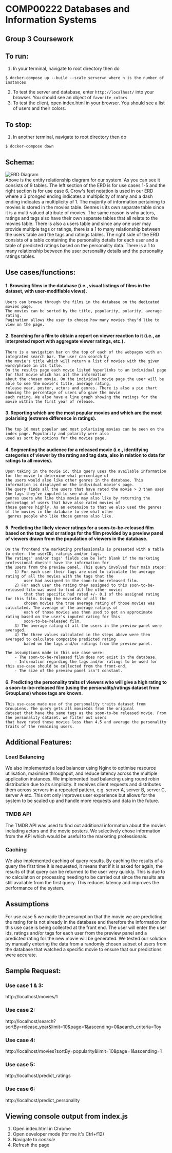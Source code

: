# COMP00222 Databases and Information Systems  
## Group 3 Coursework

## To run:
1. In your terminal, navigate to root directory then do  
```
$ docker-compose up --build --scale server=n where n is the number of instances 
```
2. To test the server and database, enter `http://localhost/` into your browser. You should see an object of `favorite_colors`  
3. To test the client, open index.html in your browser. You should see a list of users and their colors.  

## To stop:
1. In another terminal, navigate to root directory then do 
```
$ docker-compose down
```

## Schema:
![ERD Diagram](https://github.com/ryanchuah/database-cw/tree/main/imgs/erd.png?raw=true)  
Above is the entity relationship diagram for our system. As you can see it consists of 9 tables. The left section of the ERD is for use cases 1-5 and the right section is for use case 6. Crow's feet notation is used in our ERD where a 3 pronged ending indicates a multiplicity of many and a dash ending indicates a multiplicity of 1. The majority of information pertaining to movies is stored in the movies table. Genres is its own separate table since it is a multi-valued attribute of movies. The same reason is why actors, ratings and tags also have their own separate tables that all relate to the movies table. There is also a users table and since any one user may provide multiple tags or ratings, there is a 1 to many relationship between the users table and the tags and ratings tables. The right side of the ERD consists of a table containing the personality details for each user and a table of predicted ratings based on the personality data. There is a 1 to many relationship between the user personality details and the personality ratings tables.

## Use cases/functions:
#### 1. Browsing films in the database (i.e., visual listings of films in the dataset, with user-modifiable views).
    Users can browse through the films in the database on the dedicated movies page. 
    The movies can be sorted by the title, popularity, polarity, average rating.
    Pagination allows the user to choose how many movies they'd like to view on the page.
#### 2. Searching for a film to obtain a report on viewer reaction to it (i.e., an interpreted report with aggregate viewer ratings, etc.).
    There is a navigation bar on the top of each of the webpages with an integrated search bar. The user can search by 
    the movie's title which will return a list of movies with the given word/phrase in its title.
    On the results page each movie listed hyperlinks to an individual page for that movie which has all the information 
    about the chosen movie. On the individual movie page the user will be able to see the movie's title, average rating,
    release year, poster, actors and genres. There is also a pie chart showing the percentage of users who gave the movie
    each rating. We also have a line graph showing the ratings for the movie within the first year of release.
#### 3. Reporting which are the most popular movies and which are the most polarising (extreme difference in ratings).
    The top 10 most popular and most polarising movies can be seen on the index page. Popularity and polarity were also 
    used as sort by options for the movies page.
#### 4. Segmenting the audience for a released movie (i.e., identifying categories of viewer by the rating and tag data, also in relation to data for ratings to all movies).
    Upon taking in the movie id, this query uses the available information for the movie to determine what percentage of 
    the users would also like other genres in the database. This information is displayed on the individual movie's page.
    The query finds all the users that have rated the movie > 3 then uses the tags they've inputed to see what other 
    genres users who like this movie may also like by returning the percentage of users that have also rated movies of 
    those genres highly. As an extension to that we also used the genres of the movies in the database to see what other
     genres people who like those genres also like.
#### 5. Predicting the likely viewer ratings for a soon-to-be-released film based on the tags and or ratings for the film provided by a preview panel of viewers drawn from the population of viewers in the database.
    On the frontend the marketing professionals is presented with a table to enter: the userID, ratings and/or tags. 
    The ratings' and/or tags' fields can be left blank if the marketing professional doesn't have the information for 
    the users from the preview panel. This query involved four main steps:
        1) For each user their tags are used to calculate the average rating of all the movies with the tags that the 
            user had assigned to the soon-to-be-released film.
        2) For each user the rating they assigned to this soon-to-be-released film was used to find all the other movies 
            that that specific had rated +/- 0.1 of the assigned rating for this film. Using the movieIds of all the 
            chosen movies the true average rating of those movies was caluclated. The average of the average ratings of 
            each of those movies was then used to get an approximate rating based on the user's inputed rating for this 
            soon-to-be-released film.
        3) The average rating of all the users in the preview panel were averaged.
        4) The three values calculated in the steps above were then averaged to calculate composite predicted rating 
            based on the tags and/or ratings from the preview panel.

    The assumptions made in this use case were:
        - The soon-to-be-released film does not exist in the database.
        - Information regarding the tags and/or ratings to be used for this use-case should be collected from the front-end,
        - The size of the preview panel isn't constant.
     
#### 6. Predicting the personality traits of viewers who will give a high rating to a soon-to-be-released film (using the personality/ratings dataset from GroupLens) whose tags are known.
    This use-case made use of the personality traits dataset from GroupLens. The query gets all movieIds from the original 
    dataset that have the same tags as the soon-to-be released movie. From the personality dataset. we filter out users 
    that have rated these movies less than 4.5 and average the personality traits of the remaining users.


## Additional Features:
### Load Balancing  
We also implemented a load balancer using Nginx to optimise resource utilisation, maximise throughput, and reduce latency across the multiple application instances. We implemented load balancing using round robin distribution due to its simplicity. It receives client requests and distributes them across servers in a repeated pattern, e.g. server A, server B, server C, server A etc. This ont only improves user experience but allows for the system to be scaled up and handle more requests and data in the future.  

### TMDB API
The TMDB API was used to find out additional information about the movies including actors and the movie posters.
We selectively chose information from the API which would be useful to the marketing professionals.

### Caching  
We also implemented caching of query results. By caching the results of a query the first time it is requested, it means that if it is asked for again, the results of that query can be returned to the user very quickly. This is due to no calculation or processing needing to be carried out since the results are still available from the first query. This reduces latency and improves the performance of the system.

## Assumptions
For use case 5 we made the presumption that the movie we are predicting the rating for is not already in the database 
and therefore the information for this use case is being collected at the front end. The user will enter the user ids, 
ratings and/or tags for each user from the preview panel and a predicted rating for the new movie will be generated. 
We tested our solution by manually entering the data from a randomly chosen subset of users from the database that watched 
a specific movie to ensure that our predictions were accurate.


## Sample Request:
### Use case 1 & 3:
http://localhost/movies/1

### Use case 2:
http://localhost/search?sortBy=release_year&limit=10&page=1&ascending=0&search_criteria=Toy

### Use case 4:
http://localhost/movies?sortBy=popularity&limit=10&page=1&ascending=1

### Use case 5:
http://localhost/predict_ratings

### Use case 6:
http://localhost/predict_personality


## Viewing console output from index.js
1. Open index.html in Chrome
2. Open developer mode (for me it's Ctrl+f12)
3. Navigate to _console_
4. Refresh the page
    
